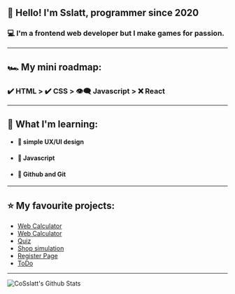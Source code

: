 ## 🤵 Hello! I'm Sslatt, programmer since 2020

### 💻 I'm a frontend web developer but I make games for passion.

---

## 🏎 My mini roadmap:
### ✔️ HTML > ✔️ CSS > 👁‍🗨 Javascript > ❌ React

---

## 📒 What I'm learning:
- #### 🔰 simple UX/UI design
- #### 🔰 Javascript
- #### 🔰 Github and Git

---

## ⭐️ My favourite projects:
- <a href="https://github.com/CoSslatt/FirstPortfolio">Web Calculator</a>
- <a href="https://github.com/CoSslatt/WebCalculator">Web Calculator</a>
- <a href="https://github.com/CoSslatt/Quiz">Quiz</a>
- <a href="https://github.com/CoSslatt/Shop-simulation">Shop simulation</a>
- <a href="https://github.com/CoSslatt/RegisterPage">Register Page</a>
- <a href="https://github.com/CoSslatt/NewToDo">ToDo</a>

---

<img align="left" alt="CoSslatt's Github Stats" src="https://github-readme-stats.vercel.app/api?username=CoSslatt&theme=radical" />
